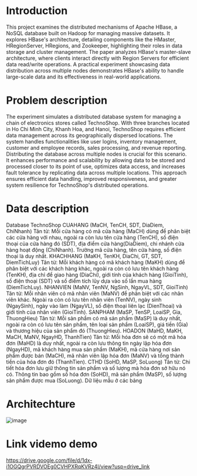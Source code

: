 # Introduction
This project examines the distributed mechanisms of Apache HBase, a NoSQL database built on Hadoop for managing massive datasets. It explores HBase's architecture, detailing components like the HMaster, HRegionServer, HRegions, and Zookeeper, highlighting their roles in data storage and cluster management. The paper analyzes HBase's master-slave architecture, where clients interact directly with Region Servers for efficient data read/write operations. A practical experiment showcasing data distribution across multiple nodes demonstrates HBase's ability to handle large-scale data and its effectiveness in real-world applications.

# Problem description
The experiment simulates a distributed database system for managing a chain of electronics stores called TechnoShop. With three branches located in Ho Chi Minh City, Khanh Hoa, and Hanoi, TechnoShop requires efficient data management across its geographically dispersed locations. The system handles functionalities like user logins, inventory management, customer and employee records, sales processing, and revenue reporting. Distributing the database across multiple nodes is crucial for this scenario. It enhances performance and scalability by allowing data to be stored and processed closer to its point of use, optimizes data access, and increases fault tolerance by replicating data across multiple locations. This approach ensures efficient data handling, improved responsiveness, and greater system resilience for TechnoShop's distributed operations.

# Data description
Database TechnoShop
CUAHANG (MaCH, TenCH, SDT, DiaDiem, ChiNhanh)
Tân từ: Mỗi cửa hàng có mã cửa hàng (MaCH) dùng để phân biệt các cửa hàng với nhau, ngoài ra còn lưu tên cửa hàng (TenCH), số điện thoại của cửa hàng đó (SDT), địa điểm cửa hàng(DiaDiem), chi nhánh cửa hàng hoạt động (ChiNhanh). Trường mã cửa hàng, tên cửa hàng, số điện thoại là duy nhất.
KHACHHANG (MaKH, TenKH, DiaChi, GT, SDT, DiemTichLuy)
Tân từ: Mỗi khách hàng có mã khách hàng (MaKH) dùng để phân biệt với các khách hàng khác, ngoài ra còn có lưu tên khách hàng (TenKH), địa chỉ để giao hàng (DiaChi), giới tính của khách hàng (GioiTinh), số điện thoại (SDT) và số điểm tích lũy dựa vào số lần mua hàng (DiemTichLuy).
NHANVIEN (MaNV, TenNV, NgSinh, NgayVL, SDT, GioiTinh)
Tân từ: Mỗi nhân viên có mã nhân viên (MaNV) để phân biệt với các nhân viên khác. Ngoài ra còn có lưu tên nhân viên (TenNV), ngày sinh (NgaySinh), ngày vào làm (NgayVL), số điện thoại liên lạc (DienThoai) và giới tính của nhân viên (GioiTinh).
SANPHAM (MaSP, TenSP, LoaiSP, Gia, ThuongHieu)
Tân từ: Mỗi sản phẩm có mã sản phẩm (MaSP) là duy nhất, ngoài ra còn có lưu tên sản phẩm, tên loại sản phẩm (LoaiSP), giá tiền (Gia) và thương hiệu của sản phẩm đó (ThuongHieu).
HOADON (MaHD, MaKH, MaCH, MaNV, NgayHD, ThanhTien)
Tân từ:  Mỗi hóa đơn sẽ có một mã hóa đơn (MaHD) là duy nhất, ngoài ra còn lưu thông tin ngày lập hóa đơn (NgayHD), mã khách hàng mua sản phẩm (MaKH), mã cửa hàng nơi sản phẩm được bán (MaCH), mã nhân viên lập hóa đơn (MaNV) và tổng thành tiền của hóa đơn đó (ThanhTien). 
CTHD (SoHD, MaSP, SoLuong)
Tân từ: Chi tiết hóa đơn lưu giữ thông tin sản phẩm và số lượng mà hóa đơn sở hữu nó có. Thông tin bao gồm số hóa đơn (SoHD), mã sản phẩm (MaSP), số lượng sản phẩm được mua (SoLuong).
Dữ liệu mẫu ở các bảng
# Architechture
![image](https://github.com/user-attachments/assets/dca1c911-77bd-4bb4-91b2-9b657820e4cb)


# Link videmo demo
https://drive.google.com/file/d/1dx-i1OGQgrPVRDVOEg0CVHPXRqKVRz4I/view?usp=drive_link
